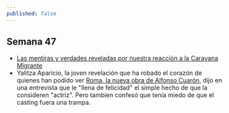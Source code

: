 ```yaml
---
published: false
---
```

## Semana 47


- [Las mentiras y verdades reveladas por nuestra reacción a la Caravana Migrante](https://www.huffingtonpost.com.mx/alberto-hernandez-armendariz/las-mentiras-y-verdades-reveladas-por-nuestra-reaccion-a-la-caravana-migrante_a_23588531/)
- Yalitza Aparicio, la joven revelación que ha robado el corazón de quienes han podido ver [Roma, la nueva obra de Alfonso Cuarón](http://www.milenio.com/espectaculos/cine/miedo-trampa-yalitza-aparicio-casting-roma), dijo en una entrevista que le "llena de felicidad" el simple hecho de que la consideren "actriz". Pero tambien confesó que tenía miedo de que el casting fuera una trampa.

